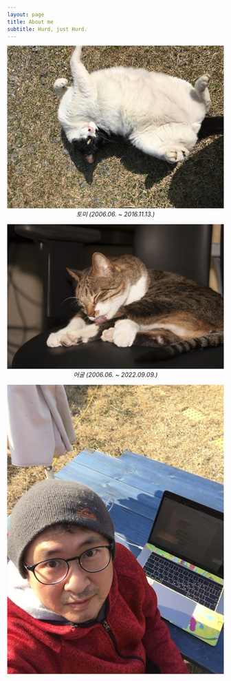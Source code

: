 ```yaml
---
layout: page
title: About me
subtitle: Hurd, just Hurd.
---
```


<p style="text-align: center">
  <img src="/assets/img/tommy.jpg" alt="토미"><br>
  <em>토미 (2006.06. ~ 2016.11.13.)</em>
</p>
<p style="text-align: center">
  <img src="/assets/img/ugool.jpg" alt="어굴"><br>
  <em>어굴 (2006.06. ~ 2022.09.09.)</em>
</p>
<p style="text-align: center">
  <img src="/assets/img/hurd-portrait.jpg" alt="Just Hurd">
</p>
